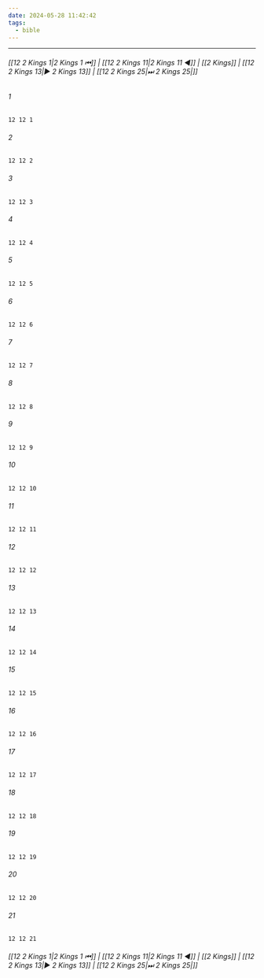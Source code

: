 ```yaml
---
date: 2024-05-28 11:42:42
tags:
  - bible
---
```

___

###### [[12 2 Kings 1|2 Kings 1 ⏮]] | [[12 2 Kings 11|2 Kings 11 ◀]] | [[2 Kings]] | [[12 2 Kings 13|▶ 2 Kings 13]] | [[12 2 Kings 25|⏭ 2 Kings 25|]]

###### 1
``` verse
12 12 1 
```
###### 2
``` verse
12 12 2 
```
###### 3
``` verse
12 12 3 
```
###### 4
``` verse
12 12 4 
```
###### 5
``` verse
12 12 5 
```
###### 6
``` verse
12 12 6 
```
###### 7
``` verse
12 12 7 
```
###### 8
``` verse
12 12 8 
```
###### 9
``` verse
12 12 9 
```
###### 10
``` verse
12 12 10 
```
###### 11
``` verse
12 12 11 
```
###### 12
``` verse
12 12 12 
```
###### 13
``` verse
12 12 13 
```
###### 14
``` verse
12 12 14 
```
###### 15
``` verse
12 12 15 
```
###### 16
``` verse
12 12 16 
```
###### 17
``` verse
12 12 17 
```
###### 18
``` verse
12 12 18 
```
###### 19
``` verse
12 12 19 
```
###### 20
``` verse
12 12 20 
```
###### 21
``` verse
12 12 21 
```

###### [[12 2 Kings 1|2 Kings 1 ⏮]] | [[12 2 Kings 11|2 Kings 11 ◀]] | [[2 Kings]] | [[12 2 Kings 13|▶ 2 Kings 13]] | [[12 2 Kings 25|⏭ 2 Kings 25|]]

